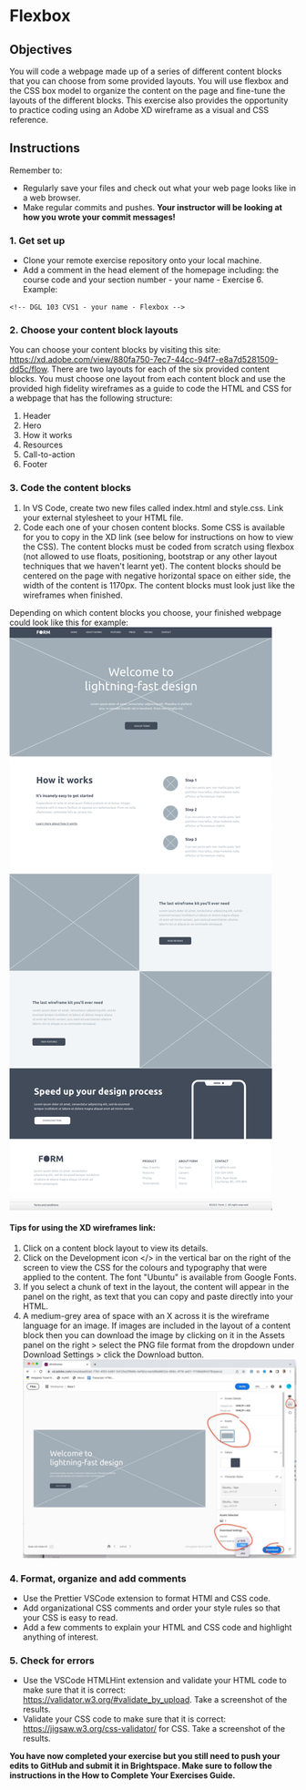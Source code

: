 # Flexbox

## Objectives
You will code a webpage made up of a series of different content blocks that you can choose from some provided layouts. You will use flexbox and the CSS box model to organize the content on the page and fine-tune the layouts of the different blocks. This exercise also provides the opportunity to practice coding using an Adobe XD wireframe as a visual and CSS reference.

## Instructions
Remember to:
* Regularly save your files and check out what your web page looks like in a web browser.
* Make regular commits and pushes. **Your instructor will be looking at how you wrote your commit messages!**
### 1. Get set up
* Clone your remote exercise repository onto your local machine.
* Add a comment in the head element of the homepage including: the course code and your section number - your name - Exercise 6. Example:
```
<!-- DGL 103 CVS1 - your name - Flexbox -->
```
### 2. Choose your content block layouts
You can choose your content blocks by visiting this site: https://xd.adobe.com/view/880fa750-7ec7-44cc-94f7-e8a7d5281509-dd5c/flow.
There are two layouts for each of the six provided content blocks. You must choose one layout from each content block and use the provided high fidelity wireframes as a guide to code the HTML and CSS for a webpage that has the following structure:
1. Header
2. Hero
3. How it works
4. Resources
5. Call-to-action
6. Footer

### 3. Code the content blocks
1. In VS Code, create two new files called index.html and style.css. Link your external stylesheet to your HTML file. 
2. Code each one of your chosen content blocks. Some CSS is available for you to copy in the XD link (see below for instructions on how to view the CSS). The content blocks must be coded from scratch using flexbox (not allowed to use floats, positioning, bootstrap or any other layout techniques that we haven't learnt yet). The content blocks should be centered on the page with negative horizontal space on either side, the width of the content is 1170px. The content blocks must look just like the wireframes when finished.

Depending on which content blocks you choose, your finished webpage could look like this for example:
![Image of sample webpage](images/example.png)

#### Tips for using the XD wireframes link:
1. Click on a content block layout to view its details. 
2. Click on the Development icon </> in the vertical bar on the right of the screen to view the CSS for the colours and typography that were applied to the content. The font "Ubuntu" is available from Google Fonts. 
3. If you select a chunk of text in the layout, the content will appear in the panel on the right, as text that you can copy and paste directly into your HTML.
4. A medium-grey area of space with an X across it is the wireframe language for an image. If images are included in the layout of a content block then you can download the image by clicking on it in the Assets panel on the right > select the PNG file format from the dropdown under Download Settings > click the Download button.
![Image of sample webpage](images/assets.png)

### 4. Format, organize and add comments 
* Use the Prettier VSCode extension to format HTMl and CSS code.
* Add organizational CSS comments and order your style rules so that your CSS is easy to read.
* Add a few comments to explain your HTML and CSS code and highlight anything of interest.

### 5. Check for errors
* Use the VSCode HTMLHint extension and validate your HTML code to make sure that it is correct: https://validator.w3.org/#validate_by_upload. Take a screenshot of the results.
* Validate your CSS code to make sure that it is correct: https://jigsaw.w3.org/css-validator/ for CSS. Take a screenshot of the results.

**You have now completed your exercise but you still need to push your edits to GitHub and submit it in Brightspace. Make sure to follow the instructions in the How to Complete Your Exercises Guide.** 